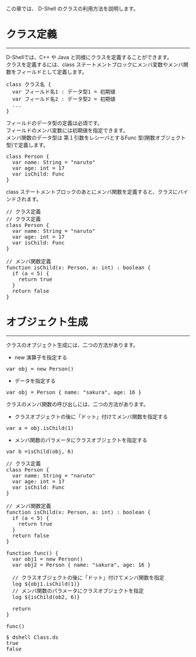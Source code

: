 この章では、 D-Shell のクラスの利用方法を説明します。

# クラス定義
***
D-Shellでは、C++ や Java と同様にクラスを定義することができます。  
クラスを定義するには、class ステートメントブロックにメンバ変数やメンバ関数をフィールドとして定義します。  

<pre class="toolbar:0 highlight:0">
class クラス名 {
  var フィールド名1 : データ型1 = 初期値
  var フィールド名2 : データ型2 = 初期値
  ...
}
</pre>

フィールドのデータ型の定義は必須です。  
フィールドのメンバ変数には初期値を指定できます。  
メンバ関数のデータ型は 第１引数をレシーバとするFunc 型(関数オブジェクト型)で定義します。  

<pre class="toolbar:1 highlight:0" title="定義例">
class Person {
  var name: String = "naruto"
  var age: int = 17
  var isChild: Func<boolean, Person, int>
}
</pre>

class ステートメントブロックのあとにメンバ関数を定義すると、クラスにバインドされます。

<pre class="toolbar:0 highlight:0">
// クラス定義
// クラス定義
class Person {
  var name: String = "naruto"
  var age: int = 17
  var isChild: Func<boolean, Person, int>
}

// メンバ関数定義
function isChild(x: Person, a: int) : boolean {
  if (a < 5) {
    return true
  }
  return false
}
</pre>

# オブジェクト生成
***
クラスのオブジェクト生成には、二つの方法があります。  

* new 演算子を指定する  
<pre class="toolbar:0 highlight:0">
var obj = new Person()
</pre>

* データを指定する
<pre class="toolbar:0 highlight:0">
var obj = Person { name: "sakura", age: 16 }
</pre>

クラスのメンバ関数の呼び出しには、二つの方法があります。  

* クラスオブジェクトの後に「ドット」付けてメンバ関数を指定する  

<pre class="toolbar:0 highlight:0">
var a = obj.isChild(1)
</pre>

* メンバ関数のパラメータにクラスオブジェクトを指定する  
<pre class="toolbar:0 highlight:0">
var b =isChild(obj, 6)
</pre>


<pre class="nums:true toolbar:1 lang:scala decode:true" title="サンプル: Class.ds" >
// クラス定義
class Person {
  var name: String = "naruto"
  var age: int = 17
  var isChild: Func<boolean, Person, int>
}

// メンバ関数定義
function isChild(x: Person, a: int) : boolean {
  if (a < 5) {
    return true
  }
  return false
}

function func() {
  var obj1 = new Person()
  var obj2 = Person { name: "sakura", age: 16 }

  // クラスオブジェクトの後に「ドット」付けてメンバ関数を指定
  log ${obj1.isChild(1)}
  // メンバ関数のパラメータにクラスオブジェクトを指定
  log ${isChild(ob2, 6)}

  return
}

func()
</pre>

<pre class="toolbar:1 highlight:0" title="実行例">
$ dshell Class.ds
true
false
</pre>
